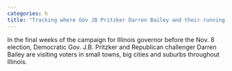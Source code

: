 ```yaml
---
categories: h
title: "Tracking where Gov JB Pritzker Darren Bailey and their running mates have visited on the campaign trail"
---
```

In the final weeks of the campaign for Illinois governor before the Nov. 8 election, Democratic Gov. J.B. Pritzker and Republican challenger Darren Bailey are visiting voters in small towns, big cities and suburbs throughout Illinois.